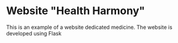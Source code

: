# Website "Health Harmony"
This is an example of a website dedicated medicine. The website is developed using Flask
